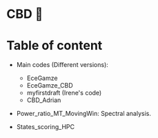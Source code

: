 # CBD 🌿

# Table of content

 * Main codes (Different versions):
   * EceGamze 
   * EceGamze_CBD
   * myfirstdraft (Irene's code)
   * CBD_Adrian
 
 * Power_ratio_MT_MovingWin: Spectral analysis.  
 * States_scoring_HPC


  
 
